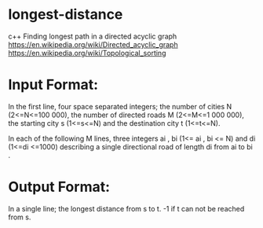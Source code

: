 # longest-distance
c++ Finding longest path in a directed acyclic graph
https://en.wikipedia.org/wiki/Directed_acyclic_graph
https://en.wikipedia.org/wiki/Topological_sorting

# Input Format:
In the first line, four space separated integers; the number of cities N (2<=N<=100 000), the number of directed roads M (2<=M<=1 000 000), the starting city s (1<=s<=N) and the destination city t (1<=t<=N).

In each of the following M lines, three integers ai , bi (1<= ai , bi <= N) and di (1<=di <=1000) describing a single directional road of length di from ai to bi .

# Output Format:
In a single line; the longest distance from s to t. -1 if t can not be reached from s.
